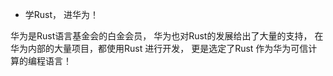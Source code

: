 - 学Rust， 进华为！

华为是Rust语言基金会的白金会员， 华为也对Rust的发展给出了大量的支持， 在华为内部的大量项目，都使用Rust 进行开发， 更是选定了Rust 作为华为可信计算的编程语言！ 
